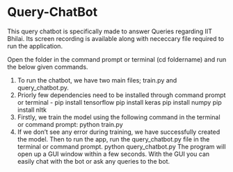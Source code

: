 # Query-ChatBot

This query chatbot is specifically made to answer Queries regarding IIT Bhilai.
Its screen recording is available along with nececcary file required to run the application.

Open the folder in the command prompt or terminal (cd foldername) and run the below given commands.

1. To run the chatbot, we have two main files; train.py and query_chatbot.py.
2. Priorly few dependencies need to be installed through command prompt or terminal - 
	pip install tensorflow
	pip install keras
	pip install numpy
	pip install nltk
3. Firstly, we train the model using the following command in the terminal or command prompt:
	python train.py
4. If we don’t see any error during training, we have successfully created the model. Then to run the app, run the query_chatbot.py file in the terminal or command prompt.
	python query_chatbot.py
The program will open up a GUI window within a few seconds. With the GUI you can easily chat with the bot or ask any queries to the bot.
